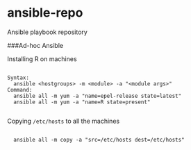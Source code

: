 # ansible-repo
Ansible playbook repository



###Ad-hoc Ansible

Installing R on machines
```shell

Syntax:
  ansible <hostgroups> -m <module> -a "<module args>"
Command:  
  ansible all -m yum -a "name=epel-release state=latest"
  ansible all -m yum -a "name=R state=present"
  
```

Copying `/etc/hosts` to all the machines
```shell
  
  ansible all -m copy -a "src=/etc/hosts dest=/etc/hosts"
  
```
